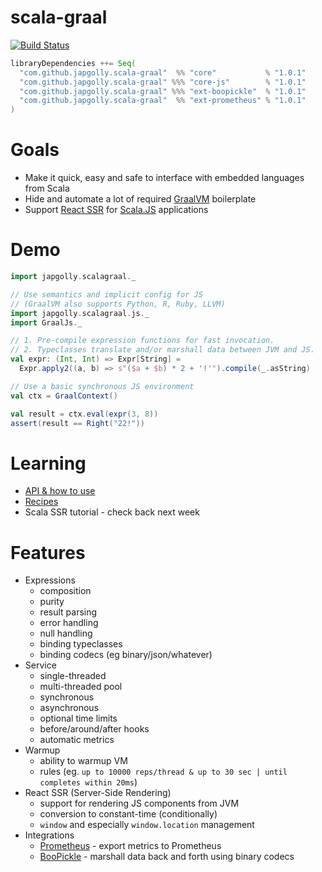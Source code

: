 # scala-graal

[![Build Status](https://travis-ci.org/japgolly/scala-graal.svg?branch=master)](https://travis-ci.org/japgolly/scala-graal)

```scala
libraryDependencies ++= Seq(
  "com.github.japgolly.scala-graal"  %% "core"           % "1.0.1"
  "com.github.japgolly.scala-graal" %%% "core-js"        % "1.0.1"
  "com.github.japgolly.scala-graal" %%% "ext-boopickle"  % "1.0.1"
  "com.github.japgolly.scala-graal"  %% "ext-prometheus" % "1.0.1"
)
```


# Goals

* Make it quick, easy and safe to interface with embedded languages from Scala
* Hide and automate a lot of required [GraalVM](https://www.graalvm.org) boilerplate
* Support [React SSR](https://css-tricks.com/server-side-react-rendering/) for [Scala.JS](https://www.scala-js.org/) applications


# Demo

```scala
import japgolly.scalagraal._

// Use semantics and implicit config for JS
// (GraalVM also supports Python, R, Ruby, LLVM)
import japgolly.scalagraal.js._
import GraalJs._

// 1. Pre-compile expression functions for fast invocation.
// 2. Typeclasses translate and/or marshall data between JVM and JS.
val expr: (Int, Int) => Expr[String] =
  Expr.apply2((a, b) => s"($a + $b) * 2 + '!'").compile(_.asString)

// Use a basic synchronous JS environment
val ctx = GraalContext()

val result = ctx.eval(expr(3, 8))
assert(result == Right("22!"))
```


# Learning

* [API & how to use](doc/API.md)
* [Recipes](doc/RECIPES.md)
* Scala SSR tutorial - check back next week


# Features

* Expressions
  * composition
  * purity
  * result parsing
  * error handling
  * null handling
  * binding typeclasses
  * binding codecs (eg binary/json/whatever)
* Service
  * single-threaded
  * multi-threaded pool
  * synchronous
  * asynchronous
  * optional time limits
  * before/around/after hooks
  * automatic metrics
* Warmup
  * ability to warmup VM
  * rules (eg. `up to 10000 reps/thread & up to 30 sec | until completes within 20ms`)
* React SSR (Server-Side Rendering)
  * support for rendering JS components from JVM
  * conversion to constant-time (conditionally)
  * `window` and especially `window.location` management
* Integrations
  * [Prometheus](https://prometheus.io) - export metrics to Prometheus
  * [BooPickle](https://github.com/suzaku-io/boopickle) - marshall data back and forth using binary codecs
